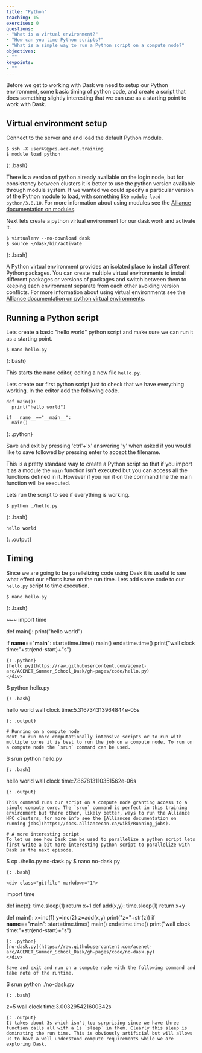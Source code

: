 ```yaml
---
title: "Python"
teaching: 15
exercises: 0
questions:
- "What is a virtual environment?"
- "How can you time Python scripts?"
- "What is a simple way to run a Python script on a compute node?"
objectives:
- ""
keypoints:
- ""
---
```


Before we get to working with Dask we need to setup our Python environment, some basic timing of python code, and create a script that does something slightly interesting that we can use as a starting point to work with Dask.

## Virtual environment setup
Connect to the server and and load the default Python module.
~~~
$ ssh -X user49@pcs.ace-net.training
$ module load python
~~~
{: .bash}

There is a version of python already available on the login node, but for consistency between clusters it is better to use the python version available through module system. If we wanted we could specify a particular version of the Python module to load, with something like `module load python/3.8.10`. For more information about using modules see the [Alliance documentation on modules](https://docs.alliancecan.ca/wiki/Utiliser_des_modules/en).

Next lets create a python virtual environment for our dask work and activate it.
~~~
$ virtualenv --no-download dask
$ source ~/dask/bin/activate
~~~
{: .bash}

A Python virtual environment provides an isolated place to install different Python packages. You can create multiple virtual environments to install different packages or versions of packages and switch between them to keeping each environment separate from each other avoiding version conflicts. For more information about using virtual environments see the [Alliance documentation on python virtual environments](https://docs.alliancecan.ca/wiki/Python#Creating_and_using_a_virtual_environment).

## Running a Python script
Lets create a basic "hello world" python script and make sure we can run it as a starting point.
~~~
$ nano hello.py
~~~
{: bash}

This starts the nano editor, editing a new file `hello.py`.

Lets create our first python script just to check that we have everything working. In the editor add the following code.

~~~
def main():
  print("hello world")

if __name__=="__main__":
  main()
~~~
{: .python}

Save and exit by pressing 'ctrl'+'x' answering 'y' when asked if you would like to save followed by pressing enter to accept the filename. 

This is a pretty standard way to create a Python script so that if you import it as a module the `main` function isn't executed but you can access all the functions defined in it. However if you run it on the command line the main function will be executed.

Lets run the script to see if everything is working.

~~~
$ python ./hello.py
~~~
{: .bash}

~~~
hello world
~~~
{: .output}

## Timing
Since we are going to be parellelizing code using Dask it is useful to see what effect our efforts have on the run time. Lets add some code to our `hello.py` script to time execution.
~~~
$ nano hello.py
~~~
{: .bash}
<div class="gitfile" markdown="1">
~~~
import time

def main():
  print("hello world")

if __name__=="__main__":
  start=time.time()
  main()
  end=time.time()
  print("wall clock time:"+str(end-start)+"s")
~~~
{: .python}
[hello.py](https://raw.githubusercontent.com/acenet-arc/ACENET_Summer_School_Dask/gh-pages/code/hello.py)
</div>
~~~
$ python hello.py
~~~
{: .bash}
~~~
hello world
wall clock time:5.316734313964844e-05s
~~~
{: .output}

# Running on a compute node
Next to run more computationally intensive scripts or to run with multiple cores it is best to run the job on a compute node. To run on a compute node the `srun` command can be used.

~~~
$ srun python hello.py
~~~
{: .bash}
~~~
hello world
wall clock time:7.867813110351562e-06s
~~~
{: .output}

This command runs our script on a compute node granting access to a single compute core. The `srun` command is perfect in this training environment but there other, likely better, ways to run the Alliance HPC clusters, for more info see the [Alliances documentation on running jobs](https://docs.alliancecan.ca/wiki/Running_jobs).

# A more interesting script
To let us see how Dask can be used to parallelize a python script lets first write a bit more interesting python script to parallelize with Dask in the next episode.

~~~
$ cp ./hello.py no-dask.py
$ nano no-dask.py
~~~
{: .bash}

<div class="gitfile" markdown="1">
~~~
import time

def inc(x):
  time.sleep(1)
  return x+1
def add(x,y):
  time.sleep(1)
  return x+y

def main():
  x=inc(1)
  y=inc(2)
  z=add(x,y)
  print("z="+str(z))
if __name__=="__main__":
  start=time.time()
  main()
  end=time.time()
  print("wall clock time:"+str(end-start)+"s")
~~~
{: .python}
[no-dask.py](https://raw.githubusercontent.com/acenet-arc/ACENET_Summer_School_Dask/gh-pages/code/no-dask.py)
</div>

Save and exit and run on a compute node with the following command and take note of the runtime.
~~~
$ srun python ./no-dask.py
~~~
{: .bash}
~~~
z=5
wall clock time:3.003295421600342s
~~~
{: .output}
It takes about 3s which isn't too surprising since we have three function calls all with a 1s `sleep` in them. Clearly this sleep is dominating the run time. This is obviously artificial but will allows us to have a well understood compute requirements while we are exploring Dask.
